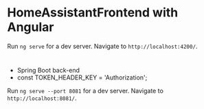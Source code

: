 # HomeAssistantFrontend with Angular

Run `ng serve` for a dev server. Navigate to `http://localhost:4200/`.
#
- Spring Boot back-end
- const TOKEN_HEADER_KEY = 'Authorization'; 


Run `ng serve --port 8081` for a dev server. Navigate to `http://localhost:8081/`.
